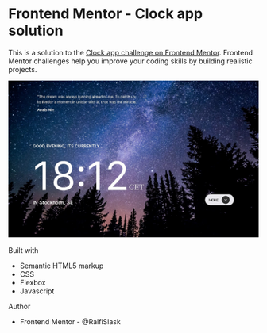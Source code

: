 # Frontend Mentor - Clock app solution

This is a solution to the [Clock app challenge on Frontend Mentor](https://www.frontendmentor.io/challenges/clock-app-LMFaxFwrM). Frontend Mentor challenges help you improve your coding skills by building realistic projects. 

![clockapp](./code/assets/Clockapp.jpg)


Built with

- Semantic HTML5 markup
- CSS
- Flexbox
- Javascript

Author

- Frontend Mentor - @RalfiSlask



